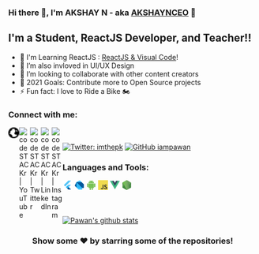 ### Hi there 👋, I'm AKSHAY N - aka [AKSHAYNCEO][website] 👋

## I'm a Student, ReactJS Developer, and Teacher!!

- 🔭 I'm Learning ReactJS : [ReactJS & Visual Code][vscode]!
- 🌱 I’m also invloved in UI/UX Design
- 👯 I’m looking to collaborate with other content creators
- 🥅 2021 Goals: Contribute more to Open Source projects
- ⚡ Fun fact: I love to Ride a Bike 🏍️

### Connect with me:

[<img align="left" alt="codeSTACKr.com" width="22px" src="https://raw.githubusercontent.com/iconic/open-iconic/master/svg/globe.svg" />][website]
[<img align="left" alt="codeSTACKr | YouTube" width="22px" src="https://cdn.jsdelivr.net/npm/simple-icons@v3/icons/youtube.svg" />][youtube]
[<img align="left" alt="codeSTACKr | Twitter" width="22px" src="https://cdn.jsdelivr.net/npm/simple-icons@v3/icons/twitter.svg" />][twitter]
[<img align="left" alt="codeSTACKr | LinkedIn" width="22px" src="https://cdn.jsdelivr.net/npm/simple-icons@v3/icons/linkedin.svg" />][linkedin]
[<img align="left" alt="codeSTACKr | Instagram" width="22px" src="https://cdn.jsdelivr.net/npm/simple-icons@v3/icons/instagram.svg" />][instagram]

<br />

[![Twitter: imthepk](https://img.shields.io/twitter/follow/imthepk?style=social)](https://twitter.com/akshaynceo)
[![GitHub iampawan](https://img.shields.io/github/followers/iampawan?label=follow&style=social)](https://github.com/akshaynceo)

### Languages and Tools:

<code><img height="20" src="https://raw.githubusercontent.com/github/explore/80688e429a7d4ef2fca1e82350fe8e3517d3494d/topics/flutter/flutter.png"></code>
<code><img height="20" src="https://raw.githubusercontent.com/github/explore/80688e429a7d4ef2fca1e82350fe8e3517d3494d/topics/dart/dart.png"></code>
<code><img height="20" src="https://raw.githubusercontent.com/github/explore/80688e429a7d4ef2fca1e82350fe8e3517d3494d/topics/android/android.png"></code>
<code><img height="20" src="https://raw.githubusercontent.com/github/explore/80688e429a7d4ef2fca1e82350fe8e3517d3494d/topics/javascript/javascript.png"></code>
<code><img height="20" src="https://raw.githubusercontent.com/github/explore/80688e429a7d4ef2fca1e82350fe8e3517d3494d/topics/vue/vue.png"></code>
<code><img height="20" src="https://raw.githubusercontent.com/github/explore/80688e429a7d4ef2fca1e82350fe8e3517d3494d/topics/nodejs/nodejs.png"></code>  

<br />
<br />

<a href="https://github.com/akshaynceo">
 <img align="center" src="https://github-readme-stats.vercel.app/api?username=akshaynceo&show_icons=true&theme=light&line_height=27" alt="Pawan's github stats"/>
</a>

<div align="center">

### Show some ❤️ by starring some of the repositories!

</div>

[website]: https://akshaynceo.netlify.app
[vscode]: https://code.visualstudio.com
[twitter]: https://twitter.com/akshaynceo
[youtube]: https://www.youtube.com/channel/UC8too--Yf2y8cxpkiylPw5w
[instagram]: https://instagram.com/akshaynceo
[linkedin]: https://linkedin.com/in/
[webdevplaylist]: https://www.youtube.com/channel/UC8too--Yf2y8cxpkiylPw5w
[jsplaylist]: https://www.youtube.com/channel/UC8too--Yf2y8cxpkiylPw5w
[cssplaylist]: https://www.youtube.com/channel/UC8too--Yf2y8cxpkiylPw5w
[reactplaylist]: https://www.youtube.com/channel/UC8too--Yf2y8cxpkiylPw5w
